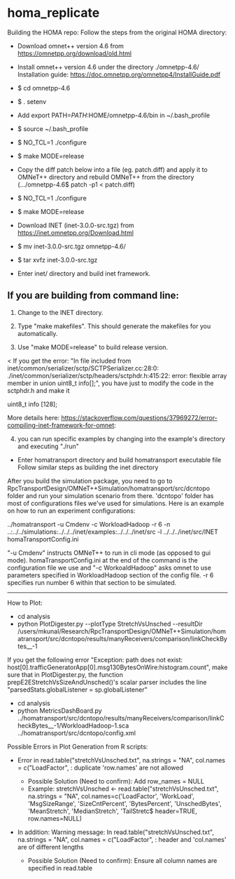 # homa_replicate
Building the HOMA repo:
Follow the steps from the original HOMA directory:

- Download omnet++ version 4.6 from https://omnetpp.org/download/old.html
   
- Install omnet++ version 4.6 under the directory ./omnetpp-4.6/
Installation guide: https://doc.omnetpp.org/omnetpp4/InstallGuide.pdf
- $ cd omnetpp-4.6
- $ . setenv
- Add export PATH=$PATH:$HOME/omnetpp-4.6/bin in ~/.bash_profile
- $ source ~/.bash_profile
- $  NO_TCL=1 ./configure
- $ make MODE=release

- Copy the diff patch below into a file (eg. patch.diff) and apply it to OMNeT++ directory and rebuild OMNeT++ from the directory (.../omnetpp-4.6$ patch -p1 < patch.diff)
- $  NO_TCL=1 ./configure
- $ make MODE=release

- Download INET (inet-3.0.0-src.tgz) from https://inet.omnetpp.org/Download.html
- $ mv inet-3.0.0-src.tgz omnetpp-4.6/
- $ tar xvfz inet-3.0.0-src.tgz
- Enter inet/ directory and build inet framework.

If you are building from command line:
--------------------------------------
1. Change to the INET directory.

2. Type "make makefiles". This should generate the makefiles for you automatically.

3. Use "make MODE=release" to build release version.

< If you get the error: "In file included from     inet/common/serializer/sctp/SCTPSerializer.cc:28:0:
./inet/common/serializer/sctp/headers/sctphdr.h:415:22: error:     flexible array member in union
         uint8_t info[];", you have just to modify the code in the sctphdr.h and make it

  uint8_t info [128];
  
  More details here: https://stackoverflow.com/questions/37969272/error-compiling-inet-framework-for-omnet: 
  >
  
4. you can run specific examples by changing into the example's directory and executing "./run"

- Enter homatransport directory and build homatransport executable file
Follow similar steps as building the inet directory

After you build the simulation package, you need to go to RpcTransportDesign/OMNeT++Simulation/homatransport/src/dcntopo folder and run your simulation scenario from there. 'dcntopo' folder has most of configurations files we've used for simulations. Here is an example on how to run an experiment configurations:

../homatransport -u Cmdenv -c WorkloadHadoop -r 6 -n ..:../../simulations:../../../inet/examples:../../../inet/src -l ../../../inet/src/INET homaTransportConfig.ini

"-u Cmdenv" instructs OMNeT++ to run in cli mode (as opposed to gui mode). homaTransportConfig.ini at the end of the command is the configuration file we use and "-c WorkoaldHadoop" asks omnet to use parameters specified in WorkloadHadoop section of the config file. -r 6 specifies run number 6 within that section to be simulated.

---------------------------------------------

How to Plot:

- cd analysis
- python PlotDigester.py --plotType StretchVsUnsched --resultDir /users/mkunal/Research/RpcTransportDesign/OMNeT++Simulation/homatransport/src/dcntopo/results/manyReceivers/comparison/linkCheckBytes__-1

If you get the following error "Exception: path does not exist: host[0].trafficGeneratorApp[0].msg130BytesOnWire:histogram.count", make sure that in PlotDigester.py, the function prepE2EStretchVsSizeAndUnsched()'s scalar parser includes the line "parsedStats.globalListener = sp.globalListener"

- cd analysis
- python MetricsDashBoard.py ../homatransport/src/dcntopo/results/manyReceivers/comparison/linkCheckBytes__-1/WorkloadHadoop-1.sca ../homatransport/src/dcntopo/config.xml


Possible Errors in Plot Generation from R scripts:
- Error in read.table("stretchVsUnsched.txt", na.strings = "NA", col.names = c("LoadFactor",  : 
  duplicate 'row.names' are not allowed
  
  - Possible Solution (Need to confirm): Add row_names = NULL 
  - Example:
  stretchVsUnsched <- read.table("stretchVsUnsched.txt", na.strings = "NA",
        col.names=c('LoadFactor', 'WorkLoad', 'MsgSizeRange', 'SizeCntPercent', 'BytesPercent', 'UnschedBytes', 'MeanStretch', 'MedianStretch', 'TailStretc$
        header=TRUE, row.names=NULL)
        
- In addition: Warning message: In read.table("stretchVsUnsched.txt", na.strings = "NA", col.names = c("LoadFactor",  :
  header and 'col.names' are of different lengths
  
   - Possible Solution (Need to confirm): Ensure all column names are specified in read.table
  

